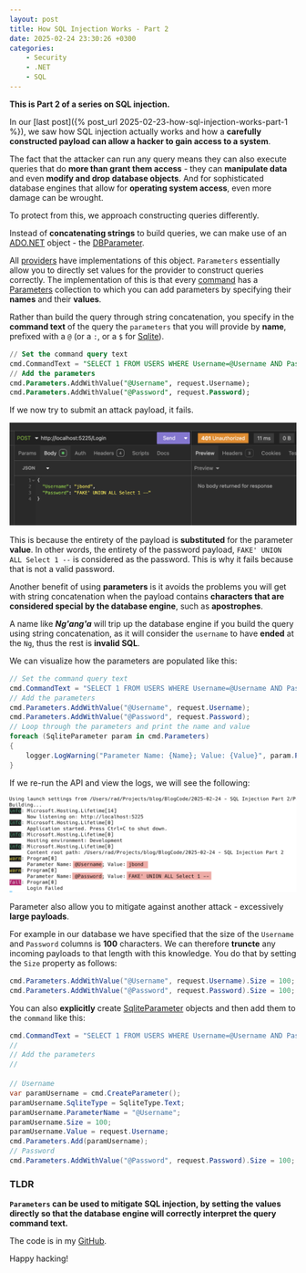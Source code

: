 ```yaml
---
layout: post
title: How SQL Injection Works - Part 2
date: 2025-02-24 23:30:26 +0300
categories:
    - Security
    - .NET
    - SQL
---
```


**This is Part 2 of a series on SQL injection.**

In our [last post]({% post_url 2025-02-23-how-sql-injection-works-part-1 %}), we saw how SQL injection actually works and how a **carefully constructed payload can allow a hacker to gain access to a system**.

The fact that the attacker can run any query means they can also execute queries that do **more than grant them access** - they can **manipulate data** and even **modify and drop database objects**. And for sophisticated database engines that allow for **operating system access**, even more damage can be wrought. 

To protect from this, we approach constructing queries differently.

Instead of **concatenating strings** to build queries, we can make use of an [ADO.NET](https://learn.microsoft.com/en-us/dotnet/framework/data/adonet/) object - the [DBParameter](https://learn.microsoft.com/en-us/dotnet/api/system.data.common.dbparameter?view=net-9.0).

All [providers](https://learn.microsoft.com/en-us/dotnet/framework/data/adonet/data-providers) have implementations of this object. `Parameters` essentially allow you to directly set values for the provider to construct queries correctly. The implementation of this is that every [command](https://learn.microsoft.com/en-us/dotnet/api/microsoft.data.sqlite.sqlitecommand?view=msdata-sqlite-9.0.0) has a [Parameters](https://learn.microsoft.com/en-us/dotnet/api/microsoft.data.sqlite.sqlitecommand.parameters?view=msdata-sqlite-9.0.0) collection to which you can add parameters by specifying their **names** and their **values**.

Rather than build the query through string concatenation, you specify in the **command text** of the query the `parameters` that you will provide by **name**, prefixed with a `@` (or a `:`, or a `$` for [Sqlite](https://www.sqlite.org/)).

``` SQL
// Set the command query text
cmd.CommandText = "SELECT 1 FROM USERS WHERE Username=@Username AND Password=@Password";
// Add the parameters
cmd.Parameters.AddWithValue("@Username", request.Username);
cmd.Parameters.AddWithValue("@Password", request.Password);
```

If we now try to submit an attack payload, it fails.

![InjectionParameterFail](../images/2025/02/InjectionParameterFail.png)

This is because the entirety of the payload is **substituted** for the parameter **value**. In other words, the entirety of the password payload, `FAKE' UNION ALL Select 1 --` is considered as the password. This is why it fails because that is not a valid password.

Another benefit of using **parameters** is it avoids the problems you will get with string concatenation when the payload contains **characters that are considered special by the database engine**, such as **apostrophes**.

A name like ***Ng'ang'a*** will trip up the database engine if you build the query using string concatenation, as it will consider the `username` to have **ended** at the `Ng`, thus the rest is **invalid SQL**.

We can visualize how the parameters are populated like this:

```c#
// Set the command query text
cmd.CommandText = "SELECT 1 FROM USERS WHERE Username=@Username AND Password=@Password";
// Add the parameters
cmd.Parameters.AddWithValue("@Username", request.Username);
cmd.Parameters.AddWithValue("@Password", request.Password);
// Loop through the parameters and print the name and value
foreach (SqliteParameter param in cmd.Parameters)
{
    logger.LogWarning("Parameter Name: {Name}; Value: {Value}", param.ParameterName, param.Value);
}
```

If we re-run the API and view the logs, we will see the following:

![InjectionViewParameters](../images/2025/02/InjectionViewParameters.png)

Parameter also allow you to mitigate against another attack - excessively **large payloads**.

For example in our database we have specified that the size of the `Username` and `Password` columns is **100** characters. We can therefore **truncte** any incoming payloads to that length with this knowledge. You do that by setting the `Size` property as follows:

```c#
cmd.Parameters.AddWithValue("@Username", request.Username).Size = 100;
cmd.Parameters.AddWithValue("@Password", request.Password).Size = 100;
```

You can also **explicitly** create [SqliteParameter](https://learn.microsoft.com/en-us/dotnet/api/microsoft.data.sqlite.sqliteparameter?view=msdata-sqlite-9.0.0) objects and then add them to the `command` like this:

```c#
cmd.CommandText = "SELECT 1 FROM USERS WHERE Username=@Username AND Password=@Password";
//
// Add the parameters
//

// Username
var paramUsername = cmd.CreateParameter();
paramUsername.SqliteType = SqliteType.Text;
paramUsername.ParameterName = "@Username";
paramUsername.Size = 100;
paramUsername.Value = request.Username;
cmd.Parameters.Add(paramUsername);
// Password
cmd.Parameters.AddWithValue("@Password", request.Password).Size = 100;
```

### TLDR

**`Parameters` can be used to mitigate SQL injection, by setting the values directly so that the database engine will correctly interpret the query command text.**

The code is in my [GitHub](https://github.com/conradakunga/BlogCode/tree/master/2025-02-24%20-%20SQL%20Injection%20Part%202).

Happy hacking!
